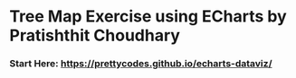 # Tree Map Exercise using ECharts by Pratishthit Choudhary
### Start Here: https://prettycodes.github.io/echarts-dataviz/